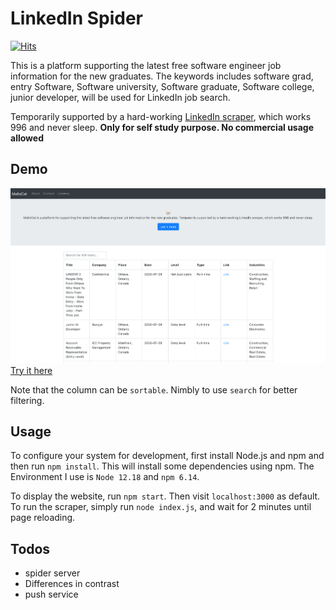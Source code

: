 # LinkedIn Spider

[![Hits](https://hits.seeyoufarm.com/api/count/incr/badge.svg?url=https%3A%2F%2Flinkedin-spider.netlify.app)](https://hits.seeyoufarm.com)

This is a platform supporting the latest free software engineer job information for the new graduates.
The keywords includes software grad, entry Software, Software university, Software graduate, Software college, junior developer, will be used for LinkedIn job search.

Temporarily supported by a hard-working [LinkedIn scraper](https://www.npmjs.com/package/linkedin-jobs-scraper), which works 996 and never sleep.
**Only for self study purpose. No commercial usage allowed**

## Demo

![Screenshot](./demo.png)
[Try it here](https://linkedin-spider.netlify.app)

Note that the column can be `sortable`. Nimbly to use `search` for better filtering.

## Usage

To configure your system for development, first install Node.js and npm and
then run `npm install`. This will install some dependencies using npm. The Environment
I use is `Node 12.18` and `npm 6.14`.

To display the website, run `npm start`. Then visit `localhost:3000` as default. To run the
scraper, simply run `node index.js`, and wait for 2 minutes until page reloading.

## Todos

- spider server
- Differences in contrast
- push service
